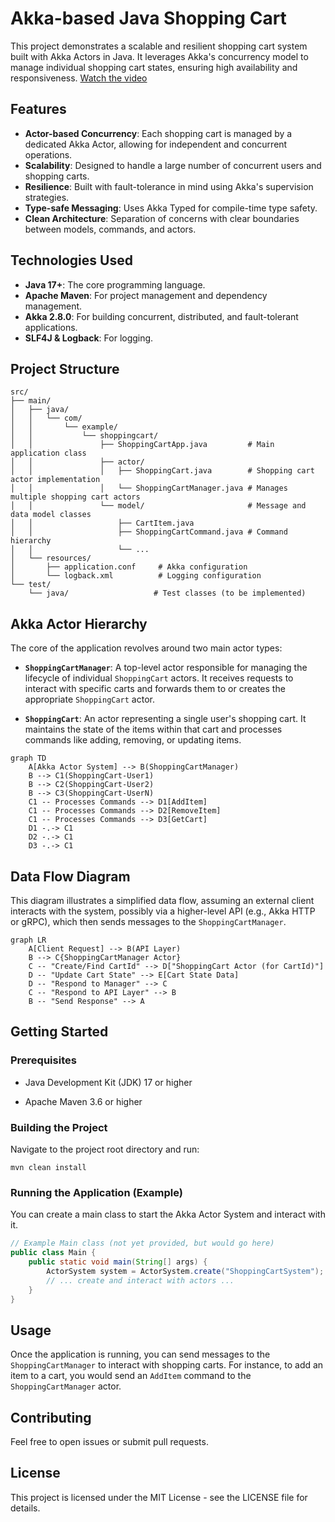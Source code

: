Akka-based Java Shopping Cart
=============================

This project demonstrates a scalable and resilient shopping cart system built with Akka Actors in Java. It leverages Akka's concurrency model to manage individual shopping cart states, ensuring high availability and responsiveness.
[Watch the video](https://raw.githubusercontent.com/PradeepLoganathan/actor-shopping-cart/main/pradeep-actor-model.mp4)

## Features

- **Actor-based Concurrency**: Each shopping cart is managed by a dedicated Akka Actor, allowing for independent and concurrent operations.
- **Scalability**: Designed to handle a large number of concurrent users and shopping carts.
- **Resilience**: Built with fault-tolerance in mind using Akka's supervision strategies.
- **Type-safe Messaging**: Uses Akka Typed for compile-time type safety.
- **Clean Architecture**: Separation of concerns with clear boundaries between models, commands, and actors.

## Technologies Used

- **Java 17+**: The core programming language.
- **Apache Maven**: For project management and dependency management.
- **Akka 2.8.0**: For building concurrent, distributed, and fault-tolerant applications.
- **SLF4J & Logback**: For logging.

## Project Structure

```
src/
├── main/
│   ├── java/
│   │   └── com/
│   │       └── example/
│   │           └── shoppingcart/
│   │               ├── ShoppingCartApp.java         # Main application class
│   │               ├── actor/
│   │               │   ├── ShoppingCart.java        # Shopping cart actor implementation
│   │               │   └── ShoppingCartManager.java # Manages multiple shopping cart actors
│   │               └── model/                       # Message and data model classes
│   │                   ├── CartItem.java
│   │                   ├── ShoppingCartCommand.java # Command hierarchy
│   │                   └── ...
│   └── resources/
│       ├── application.conf     # Akka configuration
│       └── logback.xml          # Logging configuration
└── test/
    └── java/                   # Test classes (to be implemented)

```

Akka Actor Hierarchy
--------------------

The core of the application revolves around two main actor types:

-   **`ShoppingCartManager`**: A top-level actor responsible for managing the lifecycle of individual `ShoppingCart` actors. It receives requests to interact with specific carts and forwards them to or creates the appropriate `ShoppingCart` actor.

-   **`ShoppingCart`**: An actor representing a single user's shopping cart. It maintains the state of the items within that cart and processes commands like adding, removing, or updating items.

```mermaid
graph TD
    A[Akka Actor System] --> B(ShoppingCartManager)
    B --> C1(ShoppingCart-User1)
    B --> C2(ShoppingCart-User2)
    B --> C3(ShoppingCart-UserN)
    C1 -- Processes Commands --> D1[AddItem]
    C1 -- Processes Commands --> D2[RemoveItem]
    C1 -- Processes Commands --> D3[GetCart]
    D1 -.-> C1
    D2 -.-> C1
    D3 -.-> C1

```

Data Flow Diagram
-----------------

This diagram illustrates a simplified data flow, assuming an external client interacts with the system, possibly via a higher-level API (e.g., Akka HTTP or gRPC), which then sends messages to the `ShoppingCartManager`.

```mermaid
graph LR
    A[Client Request] --> B(API Layer)
    B --> C{ShoppingCartManager Actor}
    C -- "Create/Find CartId" --> D["ShoppingCart Actor (for CartId)"]
    D -- "Update Cart State" --> E[Cart State Data]
    D -- "Respond to Manager" --> C
    C -- "Respond to API Layer" --> B
    B -- "Send Response" --> A

```

Getting Started
---------------

### Prerequisites

-   Java Development Kit (JDK) 17 or higher

-   Apache Maven 3.6 or higher

### Building the Project

Navigate to the project root directory and run:

```
mvn clean install

```

### Running the Application (Example)

You can create a main class to start the Akka Actor System and interact with it.

```java
// Example Main class (not yet provided, but would go here)
public class Main {
    public static void main(String[] args) {
        ActorSystem system = ActorSystem.create("ShoppingCartSystem");
        // ... create and interact with actors ...
    }
}

```

Usage
-----

Once the application is running, you can send messages to the `ShoppingCartManager` to interact with shopping carts. For instance, to add an item to a cart, you would send an `AddItem` command to the `ShoppingCartManager` actor.

Contributing
------------

Feel free to open issues or submit pull requests.

License
-------

This project is licensed under the MIT License - see the LICENSE file for details.
